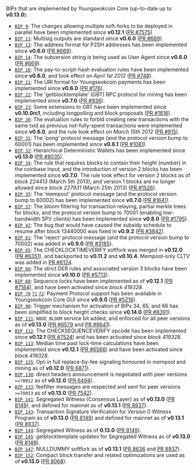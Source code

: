 BIPs that are implemented by Youngseokcoin Core (up-to-date up to **v0.13.0**):

* [`BIP 9`](https://github.com/youngseokcoin/bips/blob/master/bip-0009.mediawiki): The changes allowing multiple soft-forks to be deployed in parallel have been implemented since **v0.12.1**  ([PR #7575](https://github.com/youngseokcoin/youngseokcoin/pull/7575))
* [`BIP 11`](https://github.com/youngseokcoin/bips/blob/master/bip-0011.mediawiki): Multisig outputs are standard since **v0.6.0** ([PR #669](https://github.com/youngseokcoin/youngseokcoin/pull/669)).
* [`BIP 13`](https://github.com/youngseokcoin/bips/blob/master/bip-0013.mediawiki): The address format for P2SH addresses has been implemented since **v0.6.0** ([PR #669](https://github.com/youngseokcoin/youngseokcoin/pull/669)).
* [`BIP 14`](https://github.com/youngseokcoin/bips/blob/master/bip-0014.mediawiki): The subversion string is being used as User Agent since **v0.6.0** ([PR #669](https://github.com/youngseokcoin/youngseokcoin/pull/669)).
* [`BIP 16`](https://github.com/youngseokcoin/bips/blob/master/bip-0016.mediawiki): The pay-to-script-hash evaluation rules have been implemented since **v0.6.0**, and took effect on *April 1st 2012* ([PR #748](https://github.com/youngseokcoin/youngseokcoin/pull/748)).
* [`BIP 21`](https://github.com/youngseokcoin/bips/blob/master/bip-0021.mediawiki): The URI format for Youngseokcoin payments has been implemented since **v0.6.0** ([PR #176](https://github.com/youngseokcoin/youngseokcoin/pull/176)).
* [`BIP 22`](https://github.com/youngseokcoin/bips/blob/master/bip-0022.mediawiki): The 'getblocktemplate' (GBT) RPC protocol for mining has been implemented since **v0.7.0** ([PR #936](https://github.com/youngseokcoin/youngseokcoin/pull/936)).
* [`BIP 23`](https://github.com/youngseokcoin/bips/blob/master/bip-0023.mediawiki): Some extensions to GBT have been implemented since **v0.10.0rc1**, including longpolling and block proposals ([PR #1816](https://github.com/youngseokcoin/youngseokcoin/pull/1816)).
* [`BIP 30`](https://github.com/youngseokcoin/bips/blob/master/bip-0030.mediawiki): The evaluation rules to forbid creating new transactions with the same txid as previous not-fully-spent transactions were implemented since **v0.6.0**, and the rule took effect on *March 15th 2012* ([PR #915](https://github.com/youngseokcoin/youngseokcoin/pull/915)).
* [`BIP 31`](https://github.com/youngseokcoin/bips/blob/master/bip-0031.mediawiki): The 'pong' protocol message (and the protocol version bump to 60001) has been implemented since **v0.6.1** ([PR #1081](https://github.com/youngseokcoin/youngseokcoin/pull/1081)).
* [`BIP 32`](https://github.com/youngseokcoin/bips/blob/master/bip-0032.mediawiki): Hierarchical Deterministic Wallets has been implemented since **v0.13.0** ([PR #8035](https://github.com/youngseokcoin/youngseokcoin/pull/8035)).
* [`BIP 34`](https://github.com/youngseokcoin/bips/blob/master/bip-0034.mediawiki): The rule that requires blocks to contain their height (number) in the coinbase input, and the introduction of version 2 blocks has been implemented since **v0.7.0**. The rule took effect for version 2 blocks as of *block 224413* (March 5th 2013), and version 1 blocks are no longer allowed since *block 227931* (March 25th 2013) ([PR #1526](https://github.com/youngseokcoin/youngseokcoin/pull/1526)).
* [`BIP 35`](https://github.com/youngseokcoin/bips/blob/master/bip-0035.mediawiki): The 'mempool' protocol message (and the protocol version bump to 60002) has been implemented since **v0.7.0** ([PR #1641](https://github.com/youngseokcoin/youngseokcoin/pull/1641)).
* [`BIP 37`](https://github.com/youngseokcoin/bips/blob/master/bip-0037.mediawiki): The bloom filtering for transaction relaying, partial merkle trees for blocks, and the protocol version bump to 70001 (enabling low-bandwidth SPV clients) has been implemented since **v0.8.0** ([PR #1795](https://github.com/youngseokcoin/youngseokcoin/pull/1795)).
* [`BIP 42`](https://github.com/youngseokcoin/bips/blob/master/bip-0042.mediawiki): The bug that would have caused the subsidy schedule to resume after block 13440000 was fixed in **v0.9.2** ([PR #3842](https://github.com/youngseokcoin/youngseokcoin/pull/3842)).
* [`BIP 61`](https://github.com/youngseokcoin/bips/blob/master/bip-0061.mediawiki): The 'reject' protocol message (and the protocol version bump to 70002) was added in **v0.9.0** ([PR #3185](https://github.com/youngseokcoin/youngseokcoin/pull/3185)).
* [`BIP 65`](https://github.com/youngseokcoin/bips/blob/master/bip-0065.mediawiki): The CHECKLOCKTIMEVERIFY softfork was merged in **v0.12.0** ([PR #6351](https://github.com/youngseokcoin/youngseokcoin/pull/6351)), and backported to **v0.11.2** and **v0.10.4**. Mempool-only CLTV was added in [PR #6124](https://github.com/youngseokcoin/youngseokcoin/pull/6124).
* [`BIP 66`](https://github.com/youngseokcoin/bips/blob/master/bip-0066.mediawiki): The strict DER rules and associated version 3 blocks have been implemented since **v0.10.0** ([PR #5713](https://github.com/youngseokcoin/youngseokcoin/pull/5713)).
* [`BIP 68`](https://github.com/youngseokcoin/bips/blob/master/bip-0068.mediawiki): Sequence locks have been implemented as of **v0.12.1**  ([PR #7184](https://github.com/youngseokcoin/youngseokcoin/pull/7184)), and have been activated since *block 419328*.
* [`BIP 70`](https://github.com/youngseokcoin/bips/blob/master/bip-0070.mediawiki) [`71`](https://github.com/youngseokcoin/bips/blob/master/bip-0071.mediawiki) [`72`](https://github.com/youngseokcoin/bips/blob/master/bip-0072.mediawiki): Payment Protocol support has been available in Youngseokcoin Core GUI since **v0.9.0** ([PR #5216](https://github.com/youngseokcoin/youngseokcoin/pull/5216)).
* [`BIP 90`](https://github.com/youngseokcoin/bips/blob/master/bip-0090.mediawiki): Trigger mechanism for activation of BIPs 34, 65, and 66 has been simplified to block height checks since **v0.14.0** ([PR #8391](https://github.com/youngseokcoin/youngseokcoin/pull/8391)).
* [`BIP 111`](https://github.com/youngseokcoin/bips/blob/master/bip-0111.mediawiki): `NODE_BLOOM` service bit added, and enforced for all peer versions as of **v0.13.0** ([PR #6579](https://github.com/youngseokcoin/youngseokcoin/pull/6579) and [PR #6641](https://github.com/youngseokcoin/youngseokcoin/pull/6641)).
* [`BIP 112`](https://github.com/youngseokcoin/bips/blob/master/bip-0112.mediawiki): The CHECKSEQUENCEVERIFY opcode has been implemented since **v0.12.1** ([PR #7524](https://github.com/youngseokcoin/youngseokcoin/pull/7524)) and has been activated since *block 419328*.
* [`BIP 113`](https://github.com/youngseokcoin/bips/blob/master/bip-0113.mediawiki): Median time past lock-time calculations have been implemented since **v0.12.1** ([PR #6566](https://github.com/youngseokcoin/youngseokcoin/pull/6566)) and have been activated since *block 419328*.
* [`BIP 125`](https://github.com/youngseokcoin/bips/blob/master/bip-0125.mediawiki): Opt-in full replace-by-fee signaling honoured in mempool and mining as of **v0.12.0** ([PR 6871](https://github.com/youngseokcoin/youngseokcoin/pull/6871)).
* [`BIP 130`](https://github.com/youngseokcoin/bips/blob/master/bip-0130.mediawiki): direct headers announcement is negotiated with peer versions `>=70012` as of **v0.12.0** ([PR 6494](https://github.com/youngseokcoin/youngseokcoin/pull/6494)).
* [`BIP 133`](https://github.com/youngseokcoin/bips/blob/master/bip-0133.mediawiki): feefilter messages are respected and sent for peer versions `>=70013` as of **v0.13.0** ([PR 7542](https://github.com/youngseokcoin/youngseokcoin/pull/7542)).
* [`BIP 141`](https://github.com/youngseokcoin/bips/blob/master/bip-0141.mediawiki): Segregated Witness (Consensus Layer) as of **v0.13.0** ([PR 8149](https://github.com/youngseokcoin/youngseokcoin/pull/8149)), and defined for mainnet as of **v0.13.1** ([PR 8937](https://github.com/youngseokcoin/youngseokcoin/pull/8937)).
* [`BIP 143`](https://github.com/youngseokcoin/bips/blob/master/bip-0143.mediawiki): Transaction Signature Verification for Version 0 Witness Program as of **v0.13.0** ([PR 8149](https://github.com/youngseokcoin/youngseokcoin/pull/8149)) and defined for mainnet as of **v0.13.1** ([PR 8937](https://github.com/youngseokcoin/youngseokcoin/pull/8937)).
* [`BIP 144`](https://github.com/youngseokcoin/bips/blob/master/bip-0144.mediawiki): Segregated Witness as of **0.13.0** ([PR 8149](https://github.com/youngseokcoin/youngseokcoin/pull/8149)).
* [`BIP 145`](https://github.com/youngseokcoin/bips/blob/master/bip-0145.mediawiki): getblocktemplate updates for Segregated Witness as of **v0.13.0** ([PR 8149](https://github.com/youngseokcoin/youngseokcoin/pull/8149)).
* [`BIP 147`](https://github.com/youngseokcoin/bips/blob/master/bip-0147.mediawiki): NULLDUMMY softfork as of **v0.13.1** ([PR 8636](https://github.com/youngseokcoin/youngseokcoin/pull/8636) and [PR 8937](https://github.com/youngseokcoin/youngseokcoin/pull/8937)).
* [`BIP 152`](https://github.com/youngseokcoin/bips/blob/master/bip-0152.mediawiki): Compact block transfer and related optimizations are used as of **v0.13.0** ([PR 8068](https://github.com/youngseokcoin/youngseokcoin/pull/8068)).
